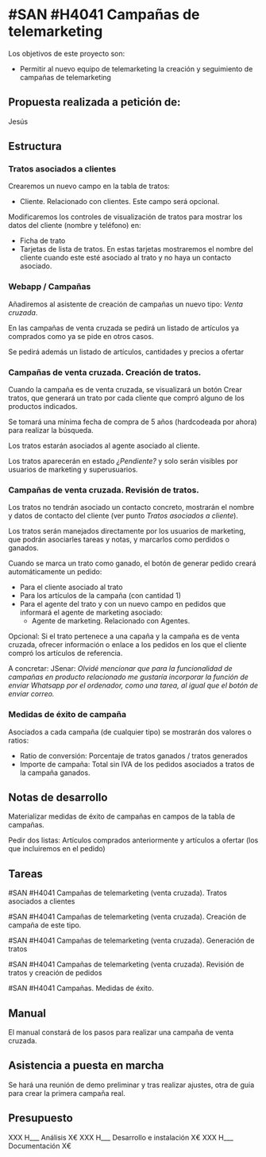 # #SAN #H4041 Campañas de telemarketing

Los objetivos de este proyecto son:
+ Permitir al nuevo equipo de telemarketing la creación y seguimiento de campañas de telemarketing

## Propuesta realizada a petición de:
Jesús

## Estructura

### Tratos asociados a clientes
Crearemos un nuevo campo en la tabla de tratos:
+ Cliente. Relacionado con clientes.
Este campo será opcional.

Modificaremos los controles de visualización de tratos para mostrar los datos del cliente (nombre y teléfono) en:
+ Ficha de trato
+ Tarjetas de lista de tratos. En estas tarjetas mostraremos el nombre del cliente cuando este esté asociado al trato y no haya un contacto asociado.

### Webapp / Campañas
Añadiremos al asistente de creación de campañas un nuevo tipo: _Venta cruzada_.

En las campañas de venta cruzada se pedirá un listado de artículos ya comprados como ya se pide en otros casos.

Se pedirá además un listado de artículos, cantidades y precios a ofertar

### Campañas de venta cruzada. Creación de tratos.
Cuando la campaña es de venta cruzada, se visualizará un botón Crear tratos, que generará un trato por cada cliente que compró alguno de los productos indicados.

Se tomará una mínima fecha de compra de 5 años (hardcodeada por ahora) para realizar la búsqueda.

Los tratos estarán asociados al agente asociado al cliente.

Los tratos aparecerán en estado _¿Pendiente?_ y solo serán visibles por usuarios de marketing y superusuarios.

### Campañas de venta cruzada. Revisión de tratos.
Los tratos no tendrán asociado un contacto concreto, mostrarán el nombre y datos de contacto del cliente (ver punto _Tratos asociados a cliente_).

Los tratos serán manejados directamente por los usuarios de marketing, que podrán asociarles tareas y notas, y marcarlos como perdidos o ganados.

Cuando se marca un trato como ganado, el botón de generar pedido creará automáticamente un pedido:
+ Para el cliente asociado al trato
+ Para los artículos de la campaña (con cantidad 1)
+ Para el agente del trato y con un nuevo campo en pedidos que informará el agente de marketing asociado:
    + Agente de marketing. Relacionado con Agentes.

Opcional: Si el trato pertenece a una capaña y la campaña es de venta cruzada, ofrecer información o enlace a los pedidos en los que el cliente compró los artículos de referencia.

A concretar: JSenar: _Olvidé mencionar que para la funcionalidad de campañas en producto relacionado me gustaría incorporar la función de enviar Whatsapp por el ordenador, como una tarea, al igual que el botón de enviar correo._

### Medidas de éxito de campaña
Asociados a cada campaña (de cualquier tipo) se mostrarán dos valores o ratios:
+ Ratio de conversión: Porcentaje de tratos ganados / tratos generados
+ Importe de campaña: Total sin IVA de los pedidos asociados a tratos de la campaña ganados.

## Notas de desarrollo
Materializar medidas de éxito de campañas en campos de la tabla de campañas.

Pedir dos listas: Artículos comprados anteriormente y artículos a ofertar (los que incluiremos en el pedido)

## Tareas
#SAN #H4041 Campañas de telemarketing (venta cruzada). Tratos asociados a clientes

#SAN #H4041 Campañas de telemarketing (venta cruzada). Creación de campaña de este tipo.

#SAN #H4041 Campañas de telemarketing (venta cruzada). Generación de tratos

#SAN #H4041 Campañas de telemarketing (venta cruzada). Revisión de tratos y creación de pedidos

#SAN #H4041 Campañas. Medidas de éxito.


## Manual
El manual constará de los pasos para realizar una campaña de venta cruzada.


## Asistencia a puesta en marcha
Se hará una reunión de demo preliminar y tras realizar ajustes, otra de guia para crear la primera campaña real.

## Presupuesto
XXX H___ Análisis X€
XXX H___ Desarrollo e instalación X€
XXX H___ Documentación X€
